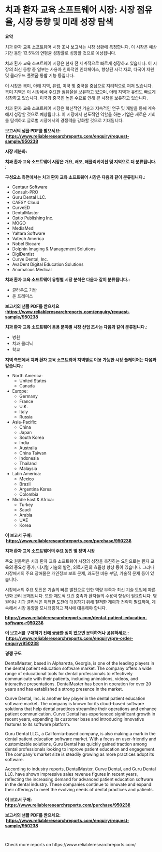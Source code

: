 <p><h1>치과 환자 교육 소프트웨어 시장: 시장 점유율, 시장 동향 및 미래 성장 탐색</h1></p><p><strong>요약</strong></p>
<p><p>치과 환자 교육 소프트웨어 시장 조사 보고서는 시장 상황에 특정합니다. 이 시장은 예상기간 동안 13.5%의 연평균 성장률로 성장할 것으로 예상됩니다.</p><p>치과 환자 교육 소프트웨어 시장은 현재 전 세계적으로 빠르게 성장하고 있습니다. 이 시장의 최신 동향 중 일부는 사용자 친화적인 인터페이스, 향상된 시각 자료, 다국어 지원 및 클라우드 플랫폼 통합 기능 등입니다.</p><p>이 시장은 북미, 아태 지역, 유럽, 미국 및 중국을 중심으로 지리적으로 퍼져 있습니다. 북미 지역은 이 시장에서 주요한 점유율을 보유하고 있으며, 아태 지역과 유럽도 빠르게 성장하고 있습니다. 미국과 중국은 높은 수요로 인해 큰 시장을 보유하고 있습니다. </p><p>치과 환자 교육 소프트웨어 시장은 혁신적인 기술과 지속적인 연구 및 개발을 통해 계속해서 성장할 것으로 예상됩니다. 이 시장에서 선도적인 역할을 하는 기업은 새로운 기회를 탐색하고 글로벌 시장에서의 경쟁력을 강화할 것으로 기대됩니다.</p></p>
<p><strong>보고서의 샘플 PDF를 받으세요: &nbsp;<a href="https://www.reliableresearchreports.com/enquiry/request-sample/950238">https://www.reliableresearchreports.com/enquiry/request-sample/950238</a></strong></p>
<p><strong>시장 세분화:</strong></p>
<p><strong> 치과 환자 교육 소프트웨어 시장은 개요, 배포, 애플리케이션 및 지역으로 더 분류됩니다. :</strong></p>
<p><strong>구성요소 측면에서는 치과 환자 교육 소프트웨어 시장은 다음과 같이 분류됩니다.:</strong></p>
<p><ul><li>Centaur Software</li><li>Consult-PRO</li><li>Guru Dental LLC.</li><li>CAESY Cloud</li><li>CurveED</li><li>DentalMaster</li><li>Optio Publishing Inc.</li><li>MOGO</li><li>MediaMed</li><li>Yaltara Software</li><li>Vatech America</li><li>Nobel Biocare</li><li>Dolphin Imaging & Management Solutions</li><li>DigiDentist</li><li>Curve Dental, Inc.</li><li>AvaDent Digital Education Solutions</li><li>Anomalous Medical</li></ul></p>
<p><strong> 치과 환자 교육 소프트웨어 유형별 시장 분석은 다음과 같이 분류됩니다.:</strong></p>
<p><ul><li>클라우드 기반</li><li>온 프레미스</li></ul></p>
<p><strong>보고서의 샘플 PDF를 받으세요 :<a href="https://www.reliableresearchreports.com/enquiry/request-sample/950238">https://www.reliableresearchreports.com/enquiry/request-sample/950238</a></strong></p>
<p><strong> 치과 환자 교육 소프트웨어 응용 분야별 시장 산업 조사는 다음과 같이 분류됩니다.:</strong></p>
<p><ul><li>병원</li><li>치과 클리닉</li><li>학교</li></ul></p>
<p><strong>지역 측면에서 치과 환자 교육 소프트웨어 지역별로 이용 가능한 시장 플레이어는 다음과 같습니다.:</strong></p>
<p><ul>
    <li>
        North America:
        <ul>
            <li>United States</li>
            <li>Canada</li>
        </ul>
    </li>
    <li>
        Europe:
        <ul>
            <li>Germany</li>
            <li>France</li>
            <li>U.K.</li>
            <li>Italy</li>
            <li>Russia</li>
        </ul>
    </li>
    <li>
        Asia-Pacific:
        <ul>
            <li>China</li>
            <li>Japan</li>
            <li>South Korea</li>
            <li>India</li>
            <li>Australia</li>
            <li>China Taiwan</li>
            <li>Indonesia</li>
            <li>Thailand</li>
            <li>Malaysia</li>
        </ul>
    </li>
    <li>
        Latin America:
        <ul>
            <li>Mexico</li>
            <li>Brazil</li>
            <li>Argentina Korea</li>
            <li>Colombia</li>
        </ul>
    </li>
    <li>
        Middle East & Africa:
        <ul>
            <li>Turkey</li>
            <li>Saudi</li>
            <li>Arabia</li>
            <li>UAE</li>
            <li>Korea</li>
        </ul>
    </li>
    </ul></p>
<p><strong>이 보고서 구매: &nbsp;<a href="https://www.reliableresearchreports.com/purchase/950238">https://www.reliableresearchreports.com/purchase/950238</a></strong></p>
<p><strong>치과 환자 교육 소프트웨어의 주요 동인 및 장벽 시장</strong></p>
<p><p>주요 원동력은 치과 환자 교육 소프트웨어 시장의 성장을 촉진하는 요인으로는 환자 교육의 중요성 증가, 디지털 기술의 발전, 의료기관의 효율성 향상 등이 있습니다. 그러나 시장에서의 주요 장애물은 개인정보 보호 문제, 과도한 비용 부담, 기술적 문제 등이 있습니다.</p><p>시장에서의 주요 도전은 기술의 빠른 발전으로 인한 역량 부족과 최신 기술 도입에 따른 변화 관리 문제입니다. 또한 제도적 요건 충족과 환자들의 수용력 향상이 필요합니다. 병원이나 치과 클리닉은 이러한 도전에 대응하기 위해 철저한 계획과 전략이 필요하며, 계속해서 시장 동향을 모니터링하고 적시에 대응해야 합니다.</p></p>
<p><strong><a href="https://www.reliableresearchreports.com/dental-patient-education-software-r950238">https://www.reliableresearchreports.com/dental-patient-education-software-r950238</a></strong></p>
<p><strong>이 보고서를 구매하기 전에 궁금한 점이 있으면 문의하거나 공유하세요.: &nbsp;<a href="https://www.reliableresearchreports.com/enquiry/pre-order-enquiry/950238">https://www.reliableresearchreports.com/enquiry/pre-order-enquiry/950238</a></strong></p>
<p><strong>경쟁 구도</strong></p>
<p><p>DentalMaster, based in Alpharetta, Georgia, is one of the leading players in the dental patient education software market. The company offers a wide range of educational tools for dental professionals to effectively communicate with their patients, including animations, videos, and interactive presentations. DentalMaster has been in operation for over 20 years and has established a strong presence in the market.</p><p>Curve Dental, Inc. is another key player in the dental patient education software market. The company is known for its cloud-based software solutions that help dental practices streamline their operations and enhance patient communication. Curve Dental has experienced significant growth in recent years, expanding its customer base and introducing innovative features to its software platform.</p><p>Guru Dental LLC., a California-based company, is also making a mark in the dental patient education software market. With a focus on user-friendly and customizable solutions, Guru Dental has quickly gained traction among dental professionals looking to improve patient education and engagement. The company's market size is steadily growing as more practices adopt its software.</p><p>According to industry reports, DentalMaster, Curve Dental, and Guru Dental LLC. have shown impressive sales revenue figures in recent years, reflecting the increasing demand for advanced patient education software in the dental industry. These companies continue to innovate and expand their offerings to meet the evolving needs of dental practices and patients.</p></p>
<p><strong>이 보고서 구매: &nbsp; <a href="https://www.reliableresearchreports.com/purchase/950238">https://www.reliableresearchreports.com/purchase/950238</a></strong></p>
<p><strong>보고서의 샘플 PDF를 받으세요: &nbsp;<a href="https://www.reliableresearchreports.com/enquiry/request-sample/950238">https://www.reliableresearchreports.com/enquiry/request-sample/950238</a></strong><strong></strong></p>
<p>&nbsp;</p>
<p>Check more reports on https://www.reliableresearchreports.com/</p>